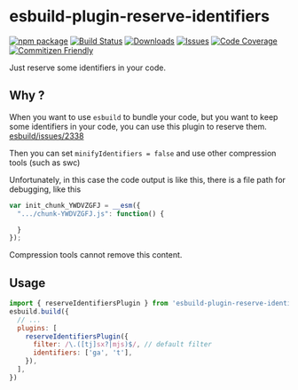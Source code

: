 # esbuild-plugin-reserve-identifiers

[![npm package][npm-img]][npm-url]
[![Build Status][build-img]][build-url]
[![Downloads][downloads-img]][downloads-url]
[![Issues][issues-img]][issues-url]
[![Code Coverage][codecov-img]][codecov-url]
[![Commitizen Friendly][commitizen-img]][commitizen-url]

Just reserve some identifiers in your code.

## Why ?

When you want to use `esbuild` to bundle your code, but you want to keep some identifiers in your code, you can use this plugin to reserve them. [esbuild/issues/2338](https://github.com/evanw/esbuild/issues/2338)

Then you can set `minifyIdentifiers = false` and use other compression tools (such as swc)

Unfortunately, in this case the code output is like this, there is a file path for debugging, like this

```js
var init_chunk_YWDVZGFJ = __esm({
  ".../chunk-YWDVZGFJ.js": function() {

  }
});
```

Compression tools cannot remove this content.


## Usage

```js
import { reserveIdentifiersPlugin } from 'esbuild-plugin-reserve-identifiers';
esbuild.build({
  // ...
  plugins: [
    reserveIdentifiersPlugin({
      filter: /\.([tj]sx?|mjs)$/, // default filter
      identifiers: ['ga', 't'],
    }),
  ],
})
```

[build-img]: https://github.com/noyobo/esbuild-plugin-reserve-identifiers/actions/workflows/release.yml/badge.svg
[build-url]: https://github.com/noyobo/esbuild-plugin-reserve-identifiers/actions/workflows/release.yml
[downloads-img]: https://img.shields.io/npm/dt/esbuild-plugin-reserve-identifiers
[downloads-url]: https://www.npmtrends.com/esbuild-plugin-reserve-identifiers
[npm-img]: https://img.shields.io/npm/v/esbuild-plugin-reserve-identifiers
[npm-url]: https://www.npmjs.com/package/esbuild-plugin-reserve-identifiers
[issues-img]: https://img.shields.io/github/issues/noyobo/esbuild-plugin-reserve-identifiers
[issues-url]: https://github.com/noyobo/esbuild-plugin-reserve-identifiers/issues
[codecov-img]: https://codecov.io/gh/noyobo/esbuild-plugin-reserve-identifiers/branch/main/graph/badge.svg
[codecov-url]: https://codecov.io/gh/noyobo/esbuild-plugin-reserve-identifiers
[commitizen-img]: https://img.shields.io/badge/commitizen-friendly-brightgreen.svg
[commitizen-url]: http://commitizen.github.io/cz-cli/
